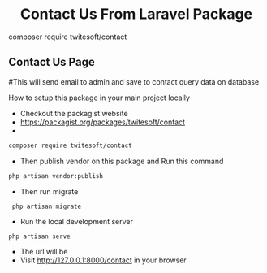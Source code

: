 


<h1 align="center">
Contact Us From Laravel Package
</h1>

composer require twitesoft/contact

## Contact Us Page
#This will send email to admin and save to contact query data on database





How to setup this package in your main project locally

-  Checkout the packagist website
-  https://packagist.org/packages/twitesoft/contact
-  
```bash
composer require twitesoft/contact
```


- Then publish vendor on this package and Run this command
```bash
php artisan vendor:publish
```

- Then run migrate 
```
 php artisan migrate
```

- Run the local development server
```bash
php artisan serve
```
 - The url will be
- Visit http://127.0.0.1:8000/contact in your browser

